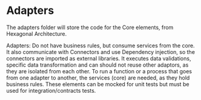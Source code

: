 # Adapters

The adapters folder will store the code for the Core elements, from Hexagonal Architecture.

Adapters: Do not have business rules, but consume services from the core. It also communicate with Connectors and use Dependency injection, so the connectors are imported as external libraries. It executes data validations, specific data transformation and can should not reuse other adaptors, as they are isolated from each other. To run a function or a process that goes from one adapter to another, the services (core) are needed, as they hold business rules. These elements can be mocked for unit tests but must be used for integration/contracts tests.